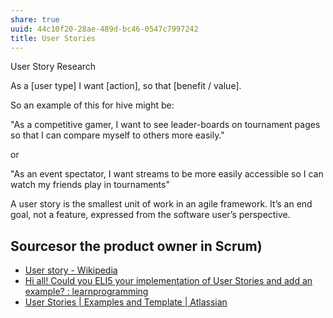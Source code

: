 ```yaml
---
share: true
uuid: 44c10f20-28ae-489d-bc46-0547c7997242
title: User Stories
---
```

User Story Research

As a [user type] I want [action], so that [benefit / value].

So an example of this for hive might be:

"As a competitive gamer, I want to see leader-boards on tournament pages so that I can compare myself to others more easily."

or

"As an event spectator, I want streams to be more easily accessible so I can watch my friends play in tournaments"

A user story is the smallest unit of work in an agile framework. It’s an end goal, not a feature, expressed from the software user’s perspective.

## Sourcesor the product owner in Scrum)

* [User story - Wikipedia](https://en.wikipedia.org/wiki/User_story)
* [Hi all! Could you ELI5 your implementation of User Stories and add an example? : learnprogramming](https://old.reddit.com/r/learnprogramming/comments/8x26i3/hi_all_could_you_eli5_your_implementation_of_user/)
* [User Stories | Examples and Template | Atlassian](https://www.atlassian.com/agile/project-management/user-stories)